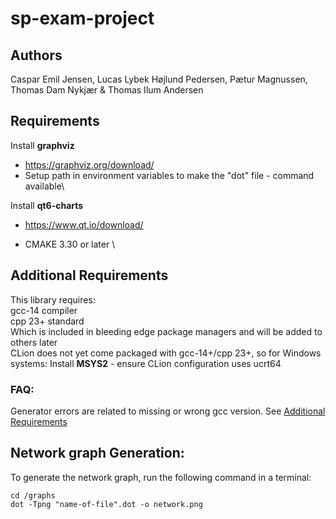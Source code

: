 # sp-exam-project

## Authors
Caspar Emil Jensen, Lucas Lybek Højlund Pedersen, Pætur Magnussen, Thomas Dam Nykjær & Thomas Ilum Andersen

## Requirements
Install **graphviz** 
- https://graphviz.org/download/  
- Setup path in environment variables to make the "dot" file - command available\

Install **qt6-charts** 
- https://www.qt.io/download/

- CMAKE 3.30 or later \

## Additional Requirements
This library requires: \
gcc-14 compiler \
cpp 23+ standard \
Which is included in bleeding edge package managers and will be added to others later \
CLion does not yet come packaged with gcc-14+/cpp 23+, so for Windows systems:
Install **MSYS2** - ensure CLion configuration uses ucrt64 


### FAQ:
Generator errors are related to missing or wrong gcc version. See [Additional Requirements](#additional-requirements)

## Network graph Generation:
To generate the network graph, run the following command in a terminal:
```
cd /graphs
dot -Tpng "name-of-file".dot -o network.png
```


